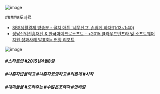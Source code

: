 ![image](https://cloud.githubusercontent.com/assets/25548708/22863545/9c455cf8-f185-11e6-862e-20c23384c0f0.png)


####보도자료
* [SBS생활경제 방송분 - 골치 아픈 '세무신고' 손쉽게 하자!(1:13~1:40)](http://program.sbs.co.kr/builder/endPage.do?pgm_id=00000349363&pgm_build_id=38&pgm_mnu_id=13122&contNo=22000156986)
* [성남산업진흥재단 & 한국마이크로소프트 - <2015 클라우드인프라 및 소프트웨어지원 성과사례 발표회> 현장 리포트](http://blog.naver.com/snsnip2001/220866605893)

![image](https://cloud.githubusercontent.com/assets/25548708/22883507/e33bfa3c-f233-11e6-8415-f63666fe9823.png)
<h5>#스타트업 #2015년4월8일</h5>
<h5>#나혼자밥을먹고 #나혼자코딩하고 #외롭게 #시작</h5> 
<h5>#개미들을 #도와주는 #수많은조력자 #안비밀</h5>
